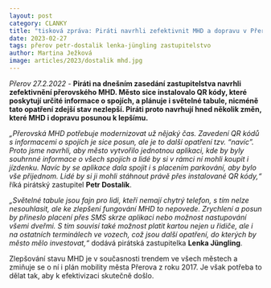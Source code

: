 ```yaml
---
layout: post
category: CLANKY
title: "tisková zpráva: Piráti navrhli zefektivnit MHD a dopravu v Přerově"
date: 2023-02-27
tags: přerov petr-dostalik lenka-jüngling zastupitelstvo
author: Martina Ježková
image: articles/2023/dostalik mhd.jpg
---
```

*Přerov 27.2.2022 -* **Piráti na dnešním zasedání zastupitelstva navrhli zefektivnění přerovského MHD. Město sice instalovalo QR kódy, které poskytují určité informace o spojích, a plánuje i světelné tabule, nicméně tato opatření zdejší stav nezlepší. Piráti proto navrhují hned několik změn, které MHD i dopravu posunou k lepšímu.**


*„Přerovská MHD potřebuje modernizovat už nějaký čas. Zavedení QR kódů s informacemi o spojích je sice posun, ale je to další opatření tzv. “navíc”. Proto jsme navrhli, aby město vytvořilo jednotnou aplikaci, kde by byly souhrnné informace o všech spojích a lidé by si v rámci ní mohli koupit i jízdenku. Navíc by se aplikace dala spojit i s placením parkování, aby bylo vše přijednom. Lidé by si ji mohli stáhnout právě přes instalované QR kódy,“* říká pirátský zastupitel **Petr Dostalík**.


*„Světelné tabule jsou fajn pro lidi, kteří nemají chytrý telefon, s tím nelze nesouhlasit, ale ke zlepšení fungování MHD to nepovede. Zrychlení a posun by přineslo placení přes SMS skrze aplikaci nebo možnost nastupování všemi dveřmi. S tím souvisí také možnost platit kartou nejen u řidiče, ale i na ostatních terminálech ve vozech, což jsou další opatření, do kterých by město mělo investovat,“* dodává pirátská zastupitelka **Lenka Jüngling**.


Zlepšování stavu MHD je v současnosti trendem ve všech městech a zmiňuje se o ní i plán mobility města Přerova z roku 2017. Je však potřeba to dělat tak, aby k efektivizaci skutečně došlo.
